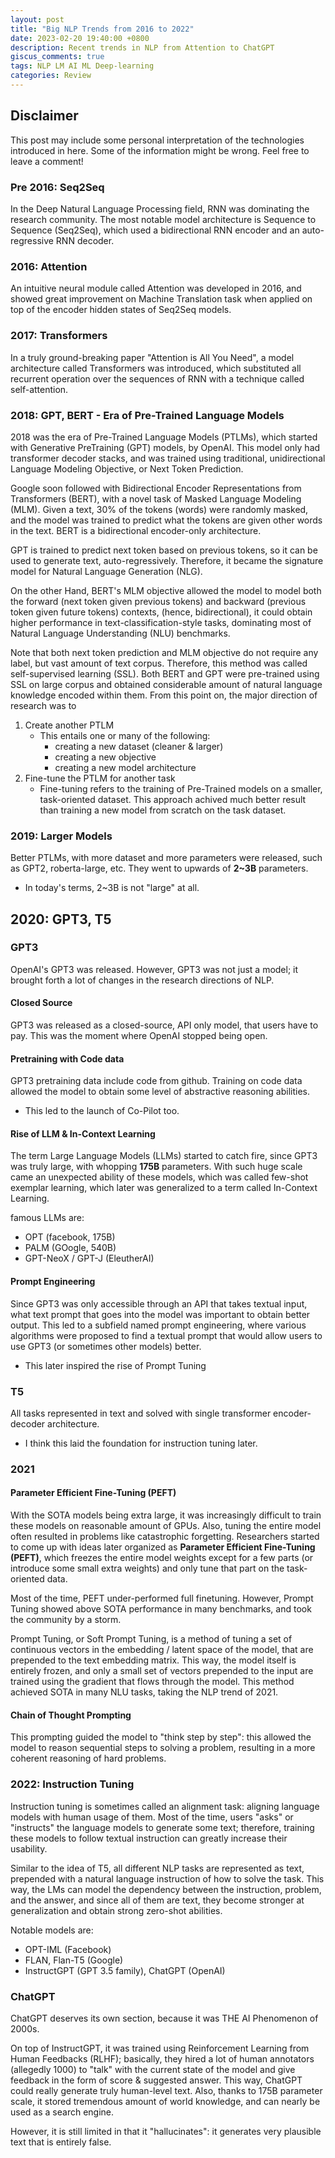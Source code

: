 ```yaml
---
layout: post
title: "Big NLP Trends from 2016 to 2022"
date: 2023-02-20 19:40:00 +0800
description: Recent trends in NLP from Attention to ChatGPT
giscus_comments: true
tags: NLP LM AI ML Deep-learning
categories: Review
---
```


## Disclaimer

This post may include some personal interpretation of the technologies introduced
in here. Some of the information might be wrong. Feel free to leave a comment!

### Pre 2016: Seq2Seq

In the Deep Natural Language Processing field, RNN was dominating the research
community. The most notable model architecture is Sequence to Sequence (Seq2Seq),
which used a bidirectional RNN encoder and an auto-regressive RNN decoder.

### 2016: Attention

An intuitive neural module called Attention was developed in 2016, and showed
great improvement on Machine Translation task when applied on top of the encoder
hidden states of Seq2Seq models.

### 2017: Transformers

In a truly ground-breaking paper "Attention is All You Need", a model architecture
called Transformers was introduced, which substituted all recurrent operation over
the sequences of RNN with a technique called self-attention.

### 2018: GPT, BERT - Era of Pre-Trained Language Models

2018 was the era of Pre-Trained Language Models (PTLMs), which started with
Generative PreTraining (GPT) models, by OpenAI. This model only had transformer
decoder stacks, and was trained using traditional, unidirectional Language Modeling
Objective, or Next Token Prediction.

Google soon followed with Bidirectional Encoder Representations from Transformers (BERT),
with a novel task of Masked Language Modeling (MLM). Given a text, 30% of the tokens
(words) were randomly masked, and the model was trained to predict what the tokens
are given other words in the text. BERT is a bidirectional encoder-only architecture.

GPT is trained to predict next token based on previous tokens, so it can be used to
generate text, auto-regressively. Therefore, it became the signature model for
Natural Language Generation (NLG).

On the other Hand, BERT's MLM objective allowed the model to model both the forward
(next token given previous tokens) and backward (previous token given future tokens)
contexts, (hence, bidirectional), it could obtain higher performance in
text-classification-style tasks, dominating most of Natural Language Understanding (NLU)
benchmarks.

Note that both next token prediction and MLM objective do not require any label,
but vast amount of text corpus. Therefore, this method was called self-supervised
learning (SSL). Both BERT and GPT were pre-trained using SSL on large corpus and
obtained considerable amount of natural language knowledge encoded within them.
From this point on, the major direction of research was to

1. Create another PTLM
   - This entails one or many of the following:
      - creating a new dataset (cleaner & larger)
      - creating a new objective
      - creating a new model architecture
2. Fine-tune the PTLM for another task
   - Fine-tuning refers to the training of Pre-Trained models on a smaller,
   task-oriented dataset. This approach achived much better result than training
   a new model from scratch on the task dataset.

### 2019: Larger Models

Better PTLMs, with more dataset and more parameters were released, such as GPT2,
roberta-large, etc. They went to upwards of **2~3B** parameters.

- In today's terms, 2~3B is not "large" at all.

## 2020: GPT3, T5
### GPT3

OpenAI's GPT3 was released. However, GPT3 was not just a model; it brought forth
a lot of changes in the research directions of NLP.

#### Closed Source

GPT3 was released as a closed-source, API only model, that users have to pay.
This was the moment where OpenAI stopped being open.

#### Pretraining with Code data

GPT3 pretraining data include code from github. Training on code data allowed
the model to obtain some level of abstractive reasoning abilities.

- This led to the launch of Co-Pilot too.

#### Rise of LLM & In-Context Learning

The term Large Language Models (LLMs) started to catch fire, since GPT3 was truly
large, with whopping **175B** parameters. With such huge scale came an unexpected
ability of these models, which was called few-shot exemplar learning, which later
was generalized to a term called In-Context Learning.

famous LLMs are:
- OPT (facebook, 175B)
- PALM (GOogle, 540B)
- GPT-NeoX / GPT-J (EleutherAI)

#### Prompt Engineering

Since GPT3 was only accessible through an API that takes textual input, what
text prompt that goes into the model was important to obtain better output. This
led to a subfield named prompt engineering, where various algorithms were proposed
to find a textual prompt that would allow users to use GPT3 (or sometimes other models)
better.

- This later inspired the rise of Prompt Tuning

### T5

All tasks represented in text and solved with single transformer encoder-decoder
architecture.

- I think this laid the foundation for instruction tuning later.

### 2021

#### Parameter Efficient Fine-Tuning (PEFT)

With the SOTA models being extra large, it was increasingly difficult to train
these models on reasonable amount of GPUs. Also, tuning the entire model often
resulted in problems like catastrophic forgetting. Researchers started to come
up with ideas later organized as **Parameter Efficient Fine-Tuning (PEFT)**, which
freezes the entire model weights except for a few parts (or introduce some small
extra weights) and only tune that part on the task-oriented data.

Most of the time, PEFT under-performed full finetuning. However, Prompt Tuning
showed above SOTA performance in many benchmarks, and took the community by a
storm.

Prompt Tuning, or Soft Prompt Tuning, is a method of tuning a set of continuous vectors
in the embedding / latent space of the model, that are prepended to the text
embedding matrix. This way, the model itself is entirely frozen, and only a small
set of vectors prepended to the input are trained using the gradient that flows through
the model. This method achieved SOTA in many NLU tasks, taking the NLP trend of 2021.

#### Chain of Thought Prompting

This prompting guided the model to "think step by step": this allowed the model
to reason sequential steps to solving a problem, resulting in a more coherent
reasoning of hard problems.

### 2022: Instruction Tuning

Instruction tuning is sometimes called an alignment task: aligning language models
with human usage of them. Most of the time, users "asks" or "instructs" the language
models to generate some text; therefore, training these models to follow textual
instruction can greatly increase their usability.

Similar to the idea of T5, all different NLP tasks are represented as text, prepended
with a natural language instruction of how to solve the task. This way, the LMs
can model the dependency between the instruction, problem, and the answer, and
since all of them are text, they become stronger at generalization and obtain strong
zero-shot abilities.

Notable models are:
- OPT-IML (Facebook)
- FLAN, Flan-T5 (Google)
- InstructGPT (GPT 3.5 family), ChatGPT (OpenAI)

### ChatGPT

ChatGPT deserves its own section, because it was THE AI Phenomenon of 2000s.

On top of InstructGPT, it was trained using Reinforcement Learning from Human Feedbacks (RLHF);
basically, they hired a lot of human annotators (allegedly 1000) to "talk" with the
current state of the model and give feedback in the form of score & suggested answer.
This way, ChatGPT could really generate truly human-level text. Also, thanks to
175B parameter scale, it stored tremendous amount of world knowledge, and can
nearly be used as a search engine.

However, it is still limited in that it "hallucinates": it generates very plausible
text that is entirely false.
